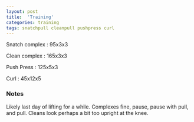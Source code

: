 ```yaml
---
layout: post
title:  'Training'
categories: training
tags: snatchpull cleanpull pushpress curl 
---
```


Snatch complex  :   95x3x3

Clean complex   :   165x3x3

Push Press  :   125x5x3

Curl    :   45x12x5


### Notes

Likely last day of lifting for a while. Complexes fine, pause, pause with pull, and pull.
Cleans look perhaps a bit too upright at the knee.
